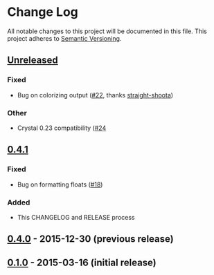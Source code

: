 # Change Log
All notable changes to this project will be documented in this file.
This project adheres to [Semantic Versioning](http://semver.org/).

## [Unreleased](https://github.com/porras/crul/compare/0.4.1...HEAD)
### Fixed
- Bug on colorizing output ([#22](https://github.com/porras/crul/pull/22), thanks [straight-shoota](https://github.com/straight-shoota))

### Other
- Crystal 0.23 compatibility ([#24](https://github.com/porras/crul/pull/24)

## [0.4.1](https://github.com/porras/crul/compare/0.4.0...0.4.1)
### Fixed
- Bug on formatting floats ([#18](https://github.com/porras/crul/issues/18))

### Added
- This CHANGELOG and RELEASE process

## [0.4.0](https://github.com/porras/crul/tree/0.4.0) - 2015-12-30 (previous release)
## [0.1.0](https://github.com/porras/crul/tree/0.1.0) - 2015-03-16 (initial release)
